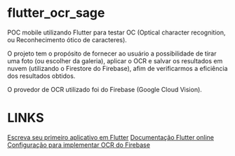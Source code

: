 # flutter_ocr_sage

POC mobile utilizando Flutter para testar OC (Optical character recognition, ou Reconhecimento ótico de caracteres).

O projeto tem o propósito de fornecer ao usuário a possibilidade de tirar uma foto (ou escolher da galeria), aplicar o OCR e salvar os resultados em nuvem (utilizando o Firestore do Firebase), afim de verificarmos a eficiência dos resultados obtidos.

O provedor de OCR utilizado foi do Firebase (Google Cloud Vision).

# LINKS
[Escreva seu primeiro aplicativo em Flutter](https://flutter.io/docs/get-started/codelab)
[Documentação Flutter online](https://flutter.io/docs)
[Configuração para implementar OCR do Firebase](https://firebase.google.com/docs/ml-kit/recognize-text)
